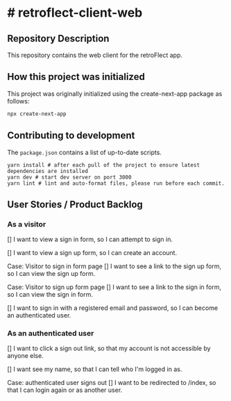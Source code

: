 # # retroflect-client-web

## Repository Description

This repository contains the web client for the retroFlect app.

## How this project was initialized

This project was originally initialized using the create-next-app package as follows:

```bash
npx create-next-app
```

## Contributing to development

The `package.json` contains a list of up-to-date scripts.

```
yarn install # after each pull of the project to ensure latest dependencies are installed
yarn dev # start dev server on port 3000
yarn lint # lint and auto-format files, please run before each commit.
```

## User Stories / Product Backlog

### As a visitor

[] I want to view a sign in form,
so I can attempt to sign in.

[] I want to view a sign up form,
so I can create an account.

Case: Visitor to sign in form page
[] I want to see a link to the sign up form,
so I can view the sign up form.

Case: Visitor to sign up form page
[] I want to see a link to the sign in form,
so I can view the sign in form.

[] I want to sign in with a registered email and password,
so I can become an authenticated user.

### As an authenticated user

[] I want to click a sign out link,
so that my account is not accessible by anyone else.

[] I want see my name,
so that I can tell who I'm logged in as.

Case: authenticated user signs out
[] I want to be redirected to /index,
so that I can login again or as another user.
